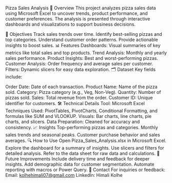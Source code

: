 Pizza Sales Analysis
🍕 Overview
This project analyzes pizza sales data using Microsoft Excel to uncover trends, product performance, and customer preferences. The analysis is presented through interactive dashboards and visualizations to support business decisions.

🎯 Objectives
Track sales trends over time.
Identify best-selling pizzas and top categories.
Understand customer order patterns.
Provide actionable insights to boost sales.
📊 Features
Dashboards: Visual summaries of key metrics like total sales and top products.
Trend Analysis: Monthly and yearly sales performance.
Product Insights: Best and worst-performing pizzas.
Customer Analysis: Order frequency and average sales per customer.
Filters: Dynamic slicers for easy data exploration.
🗂️ Dataset
Key fields include:

Order Date: Date of each transaction.
Product Name: Name of the pizza sold.
Category: Pizza category (e.g., Veg, Non-Veg).
Quantity: Number of pizzas sold.
Sales: Total revenue from the order.
Customer ID: Unique identifier for customers.
🛠️ Technical Details
Tool: Microsoft Excel
Techniques Used: PivotTables, PivotCharts, Conditional Formatting, and formulas like SUM and VLOOKUP.
Visuals: Bar charts, line charts, pie charts, and slicers.
Data Preparation: Cleaned for accuracy and consistency.
📈 Insights
Top-performing pizzas and categories.
Monthly sales trends and seasonal peaks.
Customer purchase behavior and sales averages.
🔍 How to Use
Open Pizza_Sales_Analysis.xlsx in Microsoft Excel.
Explore the dashboard for a summary of insights.
Use slicers and filters for detailed analysis.
Refer to the data sheet for raw data and calculations.
🚀 Future Improvements
Include delivery time and feedback for deeper insights.
Add demographic data for customer segmentation.
Automate reporting with macros or Power Query.
📧 Contact
For inquiries or feedback:
Email: kolhehimali07@gmail.com
LinkedIn: Himali Kolhe

